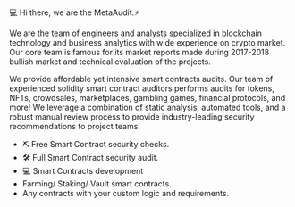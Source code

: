 💻 Hi there, we are the MetaAudit.⚡

We are the team of engineers and analysts specialized in blockchain technology and business analytics with wide experience on crypto market. Our core team is famous for its market reports made during 2017-2018 bullish market and technical evaluation of the projects.

We provide affordable yet intensive smart contracts audits. Our team of experienced solidity smart contract auditors performs audits for tokens, NFTs, crowdsales, marketplaces, gambling games, financial protocols, and more! We leverage a combination of static analysis, automated tools, and a robust manual review process to provide industry-leading security recommendations to project teams.

- ⛏ Free Smart Contract security checks.
- 🛠 Full Smart Contract security audit.
- 💻 Smart Contracts development
- Farming/ Staking/ Vault smart contracts.
- Any contracts with your custom logic and requirements.




<!---
MetaAudit/MetaAudit is a ✨ special ✨ repository because its `README.md` (this file) appears on your GitHub profile.
You can click the Preview link to take a look at your changes.
--->
